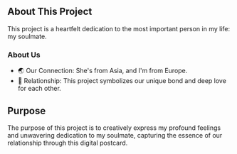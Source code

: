 ## About This Project

This project is a heartfelt dedication to the most important person in my life: my soulmate.

### About Us

* 🌏 Our Connection: She's from Asia, and I'm from Europe.
* 💞 Relationship: This project symbolizes our unique bond and deep love for each other.

## Purpose

The purpose of this project is to creatively express my profound feelings and unwavering dedication to my soulmate, capturing the essence of our relationship through this digital postcard.

